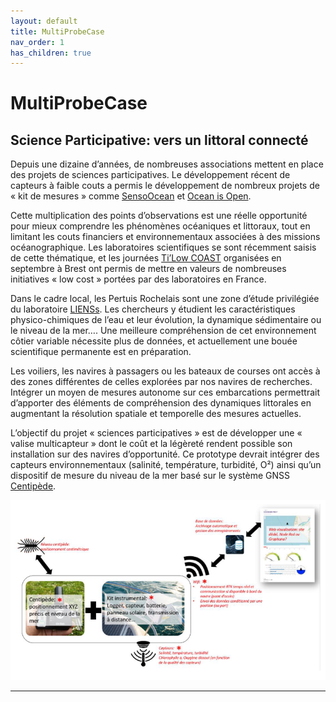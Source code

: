 ```yaml
---
layout: default
title: MultiProbeCase
nav_order: 1
has_children: true
---
```


# MultiProbeCase

## Science Participative: vers un littoral connecté

Depuis une dizaine d’années, de nombreuses associations mettent en place des projets de sciences participatives. Le développement récent de capteurs à faible couts a permis le développement de nombreux projets de « kit de mesures » comme [SensoOcean](https://www.astrolabe-expeditions.org/programme-de-sciences/sensocean/) et [Ocean is Open](https://github.com/TamataOcean/OceanIsOpen).

Cette multiplication des points d’observations est une réelle opportunité pour mieux comprendre les phénomènes océaniques et littoraux, tout en limitant les couts financiers et environnementaux associées à des missions océanographique. Les laboratoires scientifiques se sont récemment saisis de cette thématique, et les journées [Ti’Low COAST](http://ti-low-coast.fr/?PagePrincipale) organisées en septembre à Brest ont permis de mettre en valeurs de nombreuses initiatives « low cost » portées par des laboratoires en France.

Dans le cadre local, les Pertuis Rochelais sont une zone d’étude privilégiée du laboratoire [LIENSs](https://lienss.univ-larochelle.fr/). Les chercheurs y étudient les caractéristiques physico-chimiques de l’eau et leur évolution, la dynamique sédimentaire ou le niveau de la mer…. Une meilleure compréhension de cet environnement côtier variable nécessite plus de données, et actuellement une bouée scientifique permanente est en préparation.

Les voiliers, les navires à passagers ou les bateaux de courses ont accès à des zones différentes de celles explorées par nos navires de recherches. Intégrer un moyen de mesures autonome sur ces embarcations permettrait d’apporter des éléments de compréhension des dynamiques littorales en augmentant la résolution spatiale et temporelle des mesures actuelles.

L’objectif du projet « sciences participatives » est de développer une « valise multicapteur » dont le coût et la légèreté rendent possible son installation sur des navires d’opportunité. Ce prototype devrait intégrer des capteurs environnementaux (salinité, température, turbidité, O²) ainsi qu’un dispositif de mesure du niveau de la mer basé sur le système GNSS [Centipède](https://docs.centipede.fr/).

![schema1](/assets/schema/schema_project_1.png)


-------------------------------------------------------

